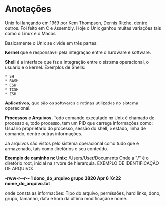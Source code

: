 # Anotações
Unix foi lançando em 1969 por Kem Thompson, Dennis Ritche, dentre outros.
Foi feito em C e Assembly.
Hoje o Unix ganhou muitas variações tais como o Linux e o Macos.

Basicamente o Unix se divide em três partes:

**Kernel** que é responsavel pela integração entre o hardware e software.

**Shell** é a interface que faz a integração entre o sistema operacional, o usuário e o kernel. Exemplos de Shells:

    * SH
    * BASH
    * CSH
    * TCSH
    * ZSH

**Aplicativos**, que são os softwares e rotinas utilizados no sistema operacional.

**Processos e Arquivos.**
Todo comando executado no Unix é chamado de processo e, todo processo, tem um PID que carrega informações como: Usuário proprietário do processo, sessão do shell, o estado, linha de comando, dentre outras informações.

Já arquivos são vistos pelo sistema operacional como tudo que é armazenado, tais como diretórios e seu conteúdo.


**Exemplo de caminho no Unix:** /Users/User/Documents
Onde a "/" é o diretório root, inicial na arvore de hierarquia.
EXEMPLO DE IDENTIFICAÇÃO DE ARQUIVO:

**-rww-r--r-- 1 dono_do_arquivo grupo 3820 Apr 6 16:22 nome_do_arquivo.txt**

onde consta as informações: Tipo do arquivo, permissões, hard links, dono, grupo, tamanho, data e hora da última modificação e nome.
